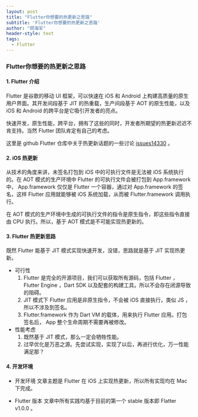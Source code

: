 ```yaml
---
layout: post
title: "Flutter你想要的热更新之思路"
subtitle: 'Flutter你想要的热更新之思路'
author: "顾海军"
header-style: text
tags:
  - Flutter
---
```


### Flutter你想要的热更新之思路

#### 1. Flutter 介绍

Flutter 是谷歌的移动 UI 框架，可以快速在 iOS 和 Android 上构建高质量的原生用户界面。其开发间段基于 JIT 的热重载，生产间段基于 AOT 的原生性能，以及 iOS 和 Android 的跨平台是它吸引开发者的亮点。

快速开发，原生性能，跨平台，拥有了这些的同时，开发者所期望的热更新迟迟不肯支持。当然 Flutter 团队肯定有自己的考虑。

这里是 github Flutter 仓库中关于热更新话题的一些讨论 [issues14330](https://github.com/flutter/flutter/issues/14330) 。

#### 2. iOS 热更新

从技术的角度来讲，未签名打包到 iOS 中的可执行文件是无法被 iOS 系统执行的。在 AOT 模式的生产环境中 Flutter 的可执行文件会被打包到 App.framework 中， App.framework 仅仅是 Flutter 一个容器，通过对 App.framework 的签名，这样 Flutter 应用就能够被 iOS 系统加载，从而被 Flutter.framework 调用执行。

在 AOT 模式的生产环境中生成的可执行文件的指令是原生指令，即这些指令直接由 CPU 执行。所以，基于 AOT 模式是不可能实现热更新的。

#### 3. Flutter 热更新思路

既然 Flutter 能基于 JIT 模式实现快速开发，没错，思路就是基于 JIT 实现热更新。

- 可行性
	1. Flutter 是完全的开源项目，我们可以获取所有源码，包括 Flutter ， Flutter Engine ，Dart SDK 以及配套的构建工具。所以不会存在闭源导致的阻碍。
	2. JIT 模式下 Flutter 应用是非原生指令，不会被 iOS 直接执行，类似 JS ，所以不涉及到签名。
	3. Flutter.framework 作为 Dart VM 的载体，用来执行 Flutter 应用。打包签名后， App 整个生命周期不需要再被修改。
- 性能考虑
	1. 既然基于 JIT 模式，那么一定会牺牲性能。
	2. 过早优化是万恶之源。先尝试实现，实现了以后，再进行优化，万一性能满足那？

#### 4. 开发环境

- 开发环境
文章主题是 Flutter 在 iOS 上实现热更新，所以所有实现均在 Mac 下完成。

- Flutter 版本
文章中所有实践均基于目前的第一个 stable 版本即 Flatter v1.0.0 。